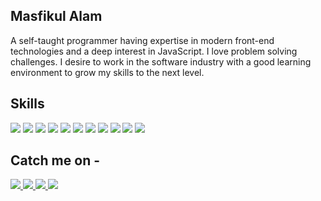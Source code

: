 ## Masfikul Alam

A self-taught programmer having expertise in modern front-end technologies and a deep interest in JavaScript. I love problem solving challenges. I desire to work in the software industry with a good learning environment to grow my skills to the next level. 

## Skills
 <div>
  <img src="https://img.shields.io/badge/html%20-orange.svg?&style=for-the-badge"/>
  <img src="https://img.shields.io/badge/css%20-%230085ff.svg?&style=for-the-badge"/>
  <img src="https://img.shields.io/badge/bootstrap%20-%239957d2.svg?&style=for-the-badge"/>
  <img src="https://img.shields.io/badge/scss%20-%23ffa2f2.svg?&style=for-the-badge"/>
  <img src="https://img.shields.io/badge/javascript%20-%23fdff00.svg?&style=for-the-badge"/>
  <img src="https://img.shields.io/badge/react%20-black.svg?&style=for-the-badge"/>
  <img src="https://img.shields.io/badge/redux%20-purple.svg?&style=for-the-badge"/>
  <img src="https://img.shields.io/badge/firebase%20-yellow.svg?&style=for-the-badge"/>
  <img src="https://img.shields.io/badge/typescript%20-blue.svg?&style=for-the-badge"/>
  <img src="https://img.shields.io/badge/node.js%20-%236dc12d.svg?&style=for-the-badge"/>
  <img src="https://img.shields.io/badge/mongodb%20-%2368e563.svg?&style=for-the-badge"/>
</div>

## Catch me on -
<div>
 <a href="https://www.linkedin.com/in/masfik-alam">
  <img src="https://img.shields.io/badge/linkedin%20-blue.svg?&style=for-the-badge"/>
 </a>
 <a href="https://medium.com/@masfikalam">
  <img src="https://img.shields.io/badge/medium%20-black.svg?&style=for-the-badge"/>
 </a>
 <a href="https://masfikul-alam.web.app">
  <img src="https://img.shields.io/badge/website%20-%236cf468.svg?&style=for-the-badge"/>
 </a>
 <a href="https://drive.google.com/file/d/1BG1LrUw7u8n7tms6yt6wR7W4gWnpipId/view">
  <img src="https://img.shields.io/badge/resume%20-%23f46f68.svg?&style=for-the-badge"/>
 </a>
</div>
